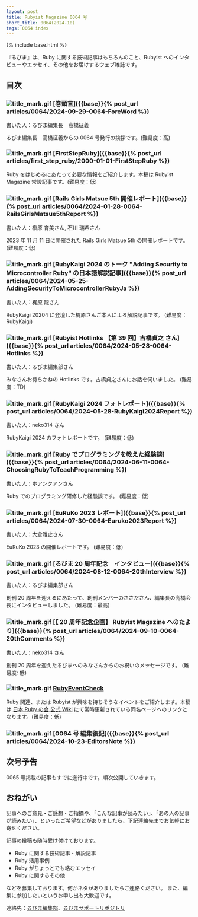 ```yaml
---
layout: post
title: Rubyist Magazine 0064 号
short_title: 0064(2024-10)
tags: 0064 index
---
```


{% include base.html %}

『るびま』は、Ruby に関する技術記事はもちろんのこと、Rubyist へのインタビューやエッセイ、その他をお届けするウェブ雑誌です。

## 目次

### ![title_mark.gif]({{base}}{{site.baseurl}}/images/title_mark.gif) [巻頭言]({{base}}{% post_url articles/0064/2024-09-29-0064-ForeWord %})

書いた人：るびま編集長　高橋征義

るびま編集長　高橋征義からの 0064 号発行の挨拶です。(難易度：高)

### ![title_mark.gif]({{base}}{{site.baseurl}}/images/title_mark.gif) [FirstStepRuby]({{base}}{% post_url articles/first_step_ruby/2000-01-01-FirstStepRuby %})

Ruby をはじめるにあたって必要な情報をご紹介します。本稿は Rubyist Magazine 常設記事です。(難易度：低)

### ![title_mark.gif]({{base}}{{site.baseurl}}/images/title_mark.gif) [Rails Girls Matsue 5th 開催レポート]({{base}}{% post_url articles/0064/2024-01-28-0064-RailsGirlsMatsue5thReport %})

書いた人：槇原 育美さん, 石川 瑞希さん

2023 年 11 月 11 日に開催された Rails Girls Matsue 5th の開催レポートです。 (難易度：低)

### ![title_mark.gif]({{base}}{{site.baseurl}}/images/title_mark.gif) [RubyKaigi 2024 のトーク "Adding Security to Microcontroller Ruby" の日本語解説記事]({{base}}{% post_url articles/0064/2024-05-25-AddingSecurityToMicrocontrollerRubyJa %})

書いた人：梶原 龍さん

RubyKaigi 20204 に登壇した梶原さんご本人による解説記事です。 (難易度：RubyKaigi)

### ![title_mark.gif]({{base}}{{site.baseurl}}/images/title_mark.gif) [Rubyist Hotlinks 【第 39 回】古橋貞之 さん]({{base}}{% post_url articles/0064/2024-05-28-0064-Hotlinks %})

書いた人：るびま編集部さん

みなさんお待ちかねの Hotlinks です。古橋貞之さんにお話を伺いました。 (難易度：TD)

### ![title_mark.gif]({{base}}{{site.baseurl}}/images/title_mark.gif) [RubyKaigi 2024 フォトレポート]({{base}}{% post_url articles/0064/2024-05-28-RubyKaigi2024Report %})

書いた人：neko314 さん

RubyKaigi 2024 のフォトレポートです。 (難易度：低)

### ![title_mark.gif]({{base}}{{site.baseurl}}/images/title_mark.gif) [Ruby でプログラミングを教えた経験談]({{base}}{% post_url articles/0064/2024-06-11-0064-ChoosingRubyToTeachProgramming %})

書いた人：ホアンクアンさん

Ruby でのプログラミング研修した経験談です。 (難易度：低)

### ![title_mark.gif]({{base}}{{site.baseurl}}/images/title_mark.gif) [EuRuKo 2023 レポート]({{base}}{% post_url articles/0064/2024-07-30-0064-Euruko2023Report %})

書いた人：大倉雅史さん

EuRuKo 2023 の開催レポートです。 (難易度：低)

### ![title_mark.gif]({{base}}{{site.baseurl}}/images/title_mark.gif) [るびま 20 周年記念　インタビュー]({{base}}{% post_url articles/0064/2024-08-12-0064-20thInterview %})

書いた人：るびま編集部さん

創刊 20 周年を迎えるにあたって、創刊メンバーのささださん、編集長の高橋会長にインタビューしました。 (難易度：最高)

### ![title_mark.gif]({{base}}{{site.baseurl}}/images/title_mark.gif) [【 20 周年記念企画】 Rubyist Magazine へのたより]({{base}}{% post_url articles/0064/2024-09-10-0064-20thComments %})

書いた人：neko314 さん

創刊 20 周年を迎えたるびまへのみなさんからのお祝いのメッセージです。 (難易度: 低)

### ![title_mark.gif]({{base}}{{site.baseurl}}/images/title_mark.gif) [RubyEventCheck](https://cosen.se/ruby-no-kai/RubyEventCheck)

Ruby 関連、または Rubyist が興味を持ちそうなイベントをご紹介します。本稿は [日本 Ruby の会 公式 Wiki](https://cosen.se/ruby-no-kai/) にて常時更新されている同名ページへのリンクとなります。(難易度：低)

### ![title_mark.gif]({{base}}{{site.baseurl}}/images/title_mark.gif) [0064 号 編集後記]({{base}}{% post_url articles/0064/2024-10-23-EditorsNote %})

## 次号予告

0065 号掲載の記事もすでに進行中です。順次公開していきます。

## おねがい

記事へのご意見・ご感想・ご指摘や、「こんな記事が読みたい」、「あの人の記事が読みたい」、といったご希望などがありましたら、下記連絡先までお気軽にお寄せください。

記事の投稿も随時受け付けております。

- Ruby に関する技術記事・解説記事
- Ruby 活用事例
- Ruby がちょっとでも絡むエッセイ
- Ruby に関するその他

などを募集しております。何かネタがありましたらご連絡ください。
また、編集に参加したいというお申し出も大歓迎です。

連絡先：[るびま編集部](mailto:magazine@ruby-no-kai.org)、[るびまサポートリポジトリ](https://github.com/rubima/magazine.rubyist.net)
